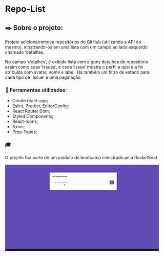 # Repo-List

## :black_nib: Sobre o projeto:

Projeto adiciona/remove repositórios do GitHub (utilizando a API do mesmo), mostrando-os em uma lista com um campo ao lado esquerdo chamado ‘detalhes.

No campo ‘detalhes’, é exibido lista com alguns detalhes do repositório assim como suas ‘Issues’, e cada ‘Issue’ mostra o perfil a qual ela foi atribuída com avatar, nome e label. Há também um filtro de estado para cada tipo de 'Issue' e uma paginação.

### :hammer: **Ferramentas utilizadas:**

- Create react-app;
- Eslint, Prettier, EditorConfig;
- React Router Dom;
- Styled Components;
- React-Icons;
- Axios;
- Prop-Types;


### :mortar_board:
O projeto faz parte de um módulo do bootcamp ministrado pela RocketSeat.


![video](https://github.com/ppfrezende/repo-list/blob/master/src/assets/Video1.gif?raw=true)
